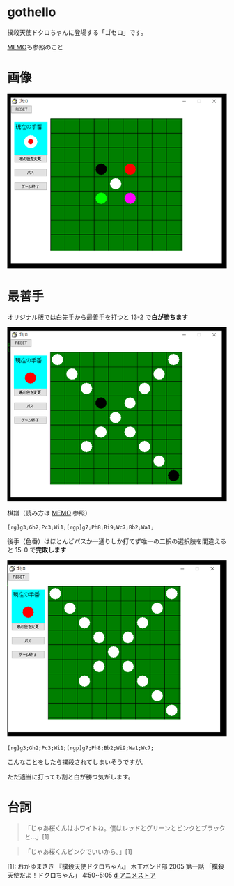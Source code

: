 # gothello

撲殺天使ドクロちゃんに登場する「ゴセロ」です。

[MEMO](MEMO.md)も参照のこと

# 画像

![ゲーム](img/game.png)

# 最善手

オリジナル版では白先手から最善手を打つと 13-2 で**白が勝ちます**

![13-2](img/13_2.png)

棋譜（読み方は [MEMO](MEMO.md) 参照）

`[rg]g3;Gh2;Pc3;Wi1;[rgp]g7;Ph8;Bi9;Wc7;Bb2;Wa1;`

後手（色番）はほとんどパスか一通りしか打てず唯一の二択の選択肢を間違えると 15-0 で**完敗します**

![15-0](img/15_0.png)

`[rg]g3;Gh2;Pc3;Wi1;[rgp]g7;Ph8;Bb2;Wi9;Wa1;Wc7;`

こんなことをしたら撲殺されてしまいそうですが。

ただ適当に打っても割と白が勝つ気がします。

# 台詞

> 「じゃあ桜くんはホワイトね。僕はレッドとグリーンとピンクとブラックと…」[1]

> 「じゃあ桜くんピンクでいいから。」[1]

[1]: おかゆまさき 『撲殺天使ドクロちゃん』 木工ボンド部 2005 第一話 「撲殺天使だよ！ドクロちゃん」 4:50~5:05 [d アニメストア](https://anime.dmkt-sp.jp/animestore/ci_pc?workId=10221&partId=10221001)

